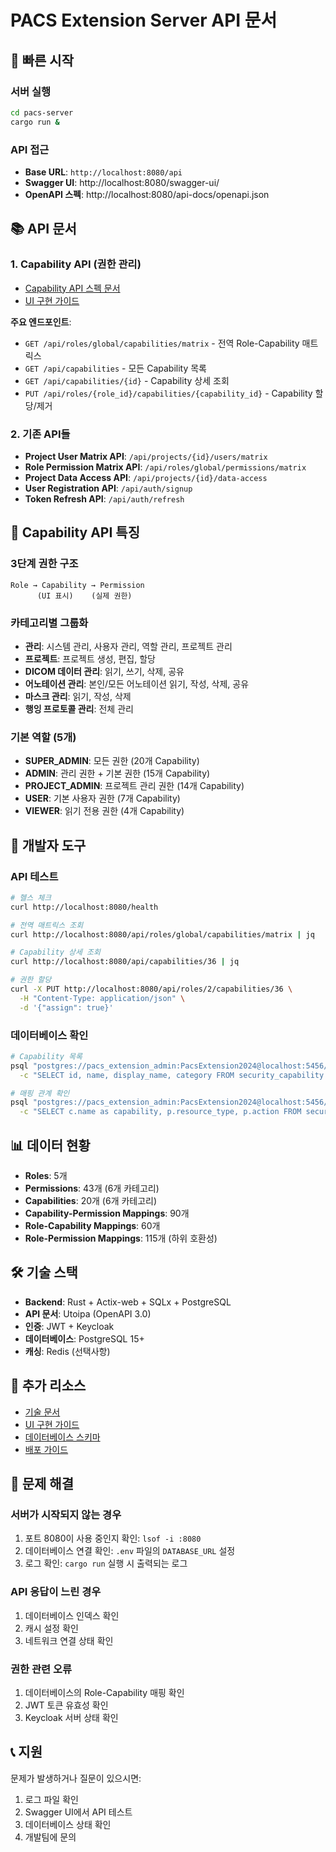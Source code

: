 # PACS Extension Server API 문서

## 🚀 빠른 시작

### 서버 실행
```bash
cd pacs-server
cargo run &
```

### API 접근
- **Base URL**: `http://localhost:8080/api`
- **Swagger UI**: http://localhost:8080/swagger-ui/
- **OpenAPI 스펙**: http://localhost:8080/api-docs/openapi.json

## 📚 API 문서

### 1. Capability API (권한 관리)
- [Capability API 스펙 문서](./capability-api-specification.md)
- [UI 구현 가이드](../ui/capability-ui-implementation-guide.md)

**주요 엔드포인트**:
- `GET /api/roles/global/capabilities/matrix` - 전역 Role-Capability 매트릭스
- `GET /api/capabilities` - 모든 Capability 목록
- `GET /api/capabilities/{id}` - Capability 상세 조회
- `PUT /api/roles/{role_id}/capabilities/{capability_id}` - Capability 할당/제거

### 2. 기존 API들
- **Project User Matrix API**: `/api/projects/{id}/users/matrix`
- **Role Permission Matrix API**: `/api/roles/global/permissions/matrix`
- **Project Data Access API**: `/api/projects/{id}/data-access`
- **User Registration API**: `/api/auth/signup`
- **Token Refresh API**: `/api/auth/refresh`

## 🎯 Capability API 특징

### 3단계 권한 구조
```
Role → Capability → Permission
      (UI 표시)    (실제 권한)
```

### 카테고리별 그룹화
- **관리**: 시스템 관리, 사용자 관리, 역할 관리, 프로젝트 관리
- **프로젝트**: 프로젝트 생성, 편집, 할당
- **DICOM 데이터 관리**: 읽기, 쓰기, 삭제, 공유
- **어노테이션 관리**: 본인/모든 어노테이션 읽기, 작성, 삭제, 공유
- **마스크 관리**: 읽기, 작성, 삭제
- **행잉 프로토콜 관리**: 전체 관리

### 기본 역할 (5개)
- **SUPER_ADMIN**: 모든 권한 (20개 Capability)
- **ADMIN**: 관리 권한 + 기본 권한 (15개 Capability)
- **PROJECT_ADMIN**: 프로젝트 관리 권한 (14개 Capability)
- **USER**: 기본 사용자 권한 (7개 Capability)
- **VIEWER**: 읽기 전용 권한 (4개 Capability)

## 🔧 개발자 도구

### API 테스트
```bash
# 헬스 체크
curl http://localhost:8080/health

# 전역 매트릭스 조회
curl http://localhost:8080/api/roles/global/capabilities/matrix | jq

# Capability 상세 조회
curl http://localhost:8080/api/capabilities/36 | jq

# 권한 할당
curl -X PUT http://localhost:8080/api/roles/2/capabilities/36 \
  -H "Content-Type: application/json" \
  -d '{"assign": true}'
```

### 데이터베이스 확인
```bash
# Capability 목록
psql "postgres://pacs_extension_admin:PacsExtension2024@localhost:5456/pacs_extension" \
  -c "SELECT id, name, display_name, category FROM security_capability ORDER BY category, display_name;"

# 매핑 관계 확인
psql "postgres://pacs_extension_admin:PacsExtension2024@localhost:5456/pacs_extension" \
  -c "SELECT c.name as capability, p.resource_type, p.action FROM security_capability c JOIN security_capability_mapping cm ON c.id = cm.capability_id JOIN security_permission p ON cm.permission_id = p.id ORDER BY c.name;"
```

## 📊 데이터 현황

- **Roles**: 5개
- **Permissions**: 43개 (6개 카테고리)
- **Capabilities**: 20개 (6개 카테고리)
- **Capability-Permission Mappings**: 90개
- **Role-Capability Mappings**: 60개
- **Role-Permission Mappings**: 115개 (하위 호환성)

## 🛠️ 기술 스택

- **Backend**: Rust + Actix-web + SQLx + PostgreSQL
- **API 문서**: Utoipa (OpenAPI 3.0)
- **인증**: JWT + Keycloak
- **데이터베이스**: PostgreSQL 15+
- **캐싱**: Redis (선택사항)

## 📝 추가 리소스

- [기술 문서](../technical/)
- [UI 구현 가이드](../ui/)
- [데이터베이스 스키마](../database/)
- [배포 가이드](../deployment/)

## 🐛 문제 해결

### 서버가 시작되지 않는 경우
1. 포트 8080이 사용 중인지 확인: `lsof -i :8080`
2. 데이터베이스 연결 확인: `.env` 파일의 `DATABASE_URL` 설정
3. 로그 확인: `cargo run` 실행 시 출력되는 로그

### API 응답이 느린 경우
1. 데이터베이스 인덱스 확인
2. 캐시 설정 확인
3. 네트워크 연결 상태 확인

### 권한 관련 오류
1. 데이터베이스의 Role-Capability 매핑 확인
2. JWT 토큰 유효성 확인
3. Keycloak 서버 상태 확인

## 📞 지원

문제가 발생하거나 질문이 있으시면:
1. 로그 파일 확인
2. Swagger UI에서 API 테스트
3. 데이터베이스 상태 확인
4. 개발팀에 문의
